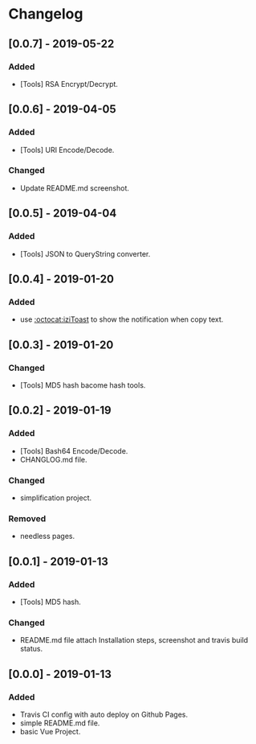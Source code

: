 # Changelog

## [0.0.7] - 2019-05-22
### Added
- [Tools] RSA Encrypt/Decrypt.

## [0.0.6] - 2019-04-05
### Added
- [Tools] URI Encode/Decode.

### Changed
- Update README.md screenshot.

## [0.0.5] - 2019-04-04
### Added
- [Tools] JSON to QueryString converter.

## [0.0.4] - 2019-01-20
### Added
- use [:octocat:iziToast](https://github.com/dolce/iziToast) to show the notification when copy text.

## [0.0.3] - 2019-01-20
### Changed
- [Tools] MD5 hash bacome hash tools.

## [0.0.2] - 2019-01-19
### Added
- [Tools] Bash64 Encode/Decode.
- CHANGLOG.md file.

### Changed
- simplification project.

### Removed
- needless pages.

## [0.0.1] - 2019-01-13
### Added
- [Tools] MD5 hash.

### Changed
- README.md file attach Installation steps, screenshot and travis build status.

## [0.0.0] - 2019-01-13
### Added
- Travis CI config with auto deploy on Github Pages.
- simple README.md file.
- basic Vue Project.
